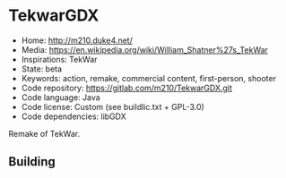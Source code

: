 # TekwarGDX

- Home: http://m210.duke4.net/
- Media: https://en.wikipedia.org/wiki/William_Shatner%27s_TekWar
- Inspirations: TekWar
- State: beta
- Keywords: action, remake, commercial content, first-person, shooter
- Code repository: https://gitlab.com/m210/TekwarGDX.git
- Code language: Java
- Code license: Custom (see buildlic.txt + GPL-3.0)
- Code dependencies: libGDX

Remake of TekWar.

## Building
